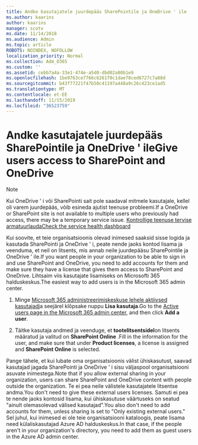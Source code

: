```yaml
---
title: Andke kasutajatele juurdepääs SharePointile ja OneDrive ' ile
ms.author: kaarins
author: kaarins
manager: scotv
ms.date: 11/14/2018
ms.audience: Admin
ms.topic: article
ROBOTS: NOINDEX, NOFOLLOW
localization_priority: Normal
ms.collection: Adm_O365
ms.custom: ''
ms.assetid: cebb7a4a-33e1-474e-a5d0-dbd02a80b1e9
ms.openlocfilehash: 1be9763ce7766c6261f0c1dae78ced6727c7a88d
ms.sourcegitcommit: b43f77221f47b50c41197a448a9c26c423ce1ad5
ms.translationtype: MT
ms.contentlocale: et-EE
ms.lasthandoff: 11/15/2019
ms.locfileid: "36523759"
---
```

# <a name="give-users-access-to-sharepoint-and-onedrive"></a><span data-ttu-id="e644f-102">Andke kasutajatele juurdepääs SharePointile ja OneDrive ' ile</span><span class="sxs-lookup"><span data-stu-id="e644f-102">Give users access to SharePoint and OneDrive</span></span>

> [!NOTE]
> <span data-ttu-id="e644f-103">Kui OneDrive ' i või SharePointi sait pole saadaval mitmele kasutajale, kellel oli varem juurdepääs, võib esineda ajutist teenuse probleemi.</span><span class="sxs-lookup"><span data-stu-id="e644f-103">If a OneDrive or SharePoint site is not available to multiple users who previously had access, there may be a temporary service issue.</span></span> [<span data-ttu-id="e644f-104">Kontrollige teenuse tervise armatuurlauda</span><span class="sxs-lookup"><span data-stu-id="e644f-104">Check the service health dashboard</span></span>](https://portal.office.com/adminportal/home#/servicehealth)
  
<span data-ttu-id="e644f-105">Kui soovite, et teie organisatsioonis olevad inimesed saaksid sisse logida ja kasutada SharePointi ja OneDrive ' i, peate nende jaoks kontod lisama ja veenduma, et neil on litsents, mis annab neile juurdepääsu SharePointile ja OneDrive ' ile.</span><span class="sxs-lookup"><span data-stu-id="e644f-105">If you want people in your organization to be able to sign in and use SharePoint and OneDrive, you need to add accounts for them and make sure they have a license that gives them access to SharePoint and OneDrive.</span></span> <span data-ttu-id="e644f-106">Lihtsaim viis kasutajate lisamiseks on Microsofti 365 halduskeskus.</span><span class="sxs-lookup"><span data-stu-id="e644f-106">The easiest way to add users is in the Microsoft 365 admin center.</span></span>
  
1. <span data-ttu-id="e644f-107">Minge [Microsoft 365 administreerimiskeskuse lehele aktiivsed kasutajad](https://portal.office.com/adminportal/home#/users)ja seejärel klõpsake nuppu **Lisa kasutaja**.</span><span class="sxs-lookup"><span data-stu-id="e644f-107">Go to the [Active users page in the Microsoft 365 admin center](https://portal.office.com/adminportal/home#/users), and then click **Add a user**.</span></span>
    
2. <span data-ttu-id="e644f-108">Täitke kasutaja andmed ja veenduge, et **tootelitsentsidel**on litsents määratud ja valitud on **SharePoint Online** .</span><span class="sxs-lookup"><span data-stu-id="e644f-108">Fill in the information for the user, and make sure that under **Product licenses**, a license is assigned and **SharePoint Online** is selected.</span></span> 
    
<span data-ttu-id="e644f-109">Pange tähele, et kui lubate oma organisatsioonis välist ühiskasutust, saavad kasutajad jagada SharePointi ja OneDrive ' i sisu väljaspool organisatsiooni asuvate inimestega.</span><span class="sxs-lookup"><span data-stu-id="e644f-109">Note that if you allow external sharing in your organization, users can share SharePoint and OneDrive content with people outside the organization.</span></span> <span data-ttu-id="e644f-110">Te ei pea neile välistele kasutajatele litsentse andma.</span><span class="sxs-lookup"><span data-stu-id="e644f-110">You don't need to give these external users licenses.</span></span> <span data-ttu-id="e644f-111">Samuti ei pea te nende jaoks kontosid lisama, kui ühiskasutuse väärtuseks on seatud "ainult olemasolevad välised kasutajad".</span><span class="sxs-lookup"><span data-stu-id="e644f-111">You also don't need to add accounts for them, unless sharing is set to "Only existing external users."</span></span> <span data-ttu-id="e644f-112">Sel juhul, kui inimesed ei ole teie organisatsiooni kataloogis, peate lisama need külaliskasutajad Azure AD halduskeskus.</span><span class="sxs-lookup"><span data-stu-id="e644f-112">In that case, if the people aren't in your organization's directory, you need to add them as guest users in the Azure AD admin center.</span></span>
  


